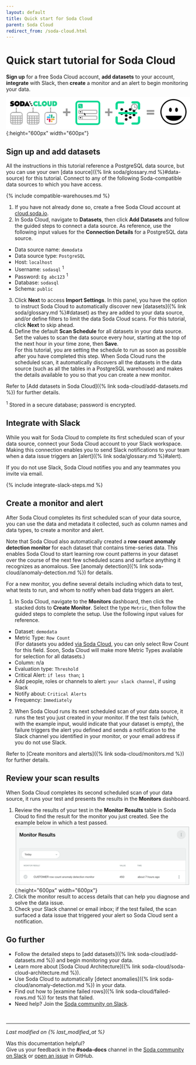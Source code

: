 ```yaml
---
layout: default
title: Quick start for Soda Cloud
parent: Soda Cloud
redirect_from: /soda-cloud.html
---
```


# Quick start tutorial for Soda Cloud

**Sign up** for a free Soda Cloud account, **add datasets** to your account, **integrate** with Slack, then **create** a monitor and an alert to begin monitoring your data.

![tutorial-cloud-happy-path](/assets/images/tutorial-cloud-happy-path.png){:height="600px" width="600px"}

<!--
## Create a sample data source (optional)

In the context of Soda Cloud, a data source is a storage location that contains a collection of datasets, or tables. If you do not have access to a data source on your system, you can use <a href="https://www.docker.com/products/docker-desktop" target="_blank">Docker</a> to build a sample PostgreSQL warehouse so that you can set up your Soda Cloud account and see Soda in action.

All the instructions in this tutorial reference this sample data source.

1. Ensure the Docker app is running, then, from your command-line interface, execute the following to build a containerized PostgreSQL warehouse. 
```shell
docker run --name soda_sql_tutorial_db --rm -d \
    -p 5432:5432 \
    -v soda_sql_tutorial_postgres:/var/lib/postgresql/data:rw \
    -e POSTGRES_USER=sodasql \
    -e POSTGRES_DB=sodasql \
    -e POSTGRES_HOST_AUTH_METHOD=trust \
    postgres:9.6.17-alpine
```
2. Load sample data into your warehouse.
```shell
docker exec soda_sql_tutorial_db \
  sh -c "wget -qO - https://raw.githubusercontent.com/sodadata/soda-sql/main/tests/demo/demodata.sql | psql -U sodasql -d sodasql"
```
-->

## Sign up and add datasets

All the instructions in this tutorial reference a PostgreSQL data source, but you can use your own [data source]({% link soda/glossary.md %}#data-source) for this tutorial. Connect to any of the following Soda-compatible data sources to which you have access. 

{% include compatible-warehouses.md %}

1. If you have not already done so, create a free Soda Cloud account at <a href="https://cloud.soda.io/signup" target="_blank"> cloud.soda.io</a>.
2. In Soda Cloud, navigate to **Datasets**, then click **Add Datasets** and follow the guided steps to connect a data source. As reference, use the following input values for the **Connection Details** for a PostgreSQL data source. 
* Data source name: `demodata`
* Data source type: `PostgreSQL`
* Host: `localhost`
* Username: `sodasql` <sup>1</sup>
* Password: `Eg abc123` <sup>1</sup>
* Database: `sodasql`
* Schema: `public`
3. Click **Next** to access **Import Settings**. In this panel, you have the option to instruct Soda Cloud to automatically discover new [datasets]({% link soda/glossary.md %}#dataset) as they are added to your data source, and/or define filters to limit the data Soda Cloud scans. For this tutorial, click **Next** to skip ahead. 
4. Define the default **Scan Schedule** for all datasets in your data source. Set the values to scan the data source every hour, starting at the top of the next hour in your time zone, then **Save**. <br />For this tutorial, you are setting the schedule to run as soon as possible after you have completed this step. When Soda Cloud runs the scheduled scan, it automatically discovers all the datasets in the data source (such as all the tables in a PostgreSQL warehouse) and makes the details available to you so that you can create a new monitor.

Refer to [Add datasets in Soda Cloud]({% link soda-cloud/add-datasets.md %}) for further details.

<sup>1</sup> Stored in a secure database; password is encrypted.

## Integrate with Slack

While you wait for Soda Cloud to complete its first scheduled scan of your data source, connect your Soda Cloud account to your Slack workspace. Making this connection enables you to send Slack notifications to your team when a data issue triggers an [alert]({% link soda/glossary.md %}#alert).

If you do not use Slack, Soda Cloud notifies you and any teammates you invite via email.

{% include integrate-slack-steps.md %}

## Create a monitor and alert

After Soda Cloud completes its first scheduled scan of your data source, you can use the data and metadata it collected, such as column names and data types, to create a monitor and alert. 

Note that Soda Cloud also automatically created a **row count anomaly detection monitor** for each dataset that contains time-series data. This enables Soda Cloud to start learning row count patterns in your dataset over the course of the next few scheduled scans and surface anything it recognizes as anomalous. See [anomaly detection]({% link soda-cloud/anomaly-detection.md %}) for details.

For a new monitor, you define several details including which data to test, what tests to run, and whom to notify when bad data triggers an alert. 

1. In Soda Cloud, navigate to the **Monitors** dashboard, then click the stacked dots to **Create Monitor**. Select the type `Metric`, then follow the guided steps to complete the setup. Use the following input values for reference.
* Dataset: `demodata`
* Metric Type: `Row Count` <br />(For datasets you added [via Soda Cloud](#sign-up-and-add-datasets), you can only select Row Count for this field. Soon, Soda Cloud will make more Metric Types available for selection for all datasets.)
* Column: n/a
* Evaluation type: `Threshold`
* Critical Alert: `if less than`; `1`
* Add people, roles or channels to alert: `your slack channel`, if using Slack
* Notify about: `Critical Alerts`
* Frequency: `Immediately`
2. When Soda Cloud runs its next scheduled scan of your data source, it runs the test you just created in your monitor. If the test fails (which, with the example input, would indicate that your dataset is empty), the failure triggers the alert you defined and sends a notification to the Slack channel you identified in your monitor, or your email address if you do not use Slack.

Refer to [Create monitors and alerts]({% link soda-cloud/monitors.md %}) for further details.

## Review your scan results

When Soda Cloud completes its second scheduled scan of your data source, it runs your test and presents the results in the **Monitors** dashboard.

1. Review the results of your test in the **Monitor Results** table in Soda Cloud to find the result for the monitor you just created. See the example below in which a test passed.
![tutorial-monitor-results](/assets/images/tutorial-monitor-results.png){:height="600px" width="600px"}
2. Click the monitor result to access details that can help you diagnose and solve the data issue.
3. Check your Slack channel or email inbox; if the test failed, the scan surfaced a data issue that triggered your alert so Soda Cloud sent a notification.


## Go further

* Follow the detailed steps to [add datasets]({% link soda-cloud/add-datasets.md %}) and begin monitoring your data.
* Learn more about [Soda Cloud Architecture]({% link soda-cloud/soda-cloud-architecture.md %}).
* Use Soda Cloud to automatically [detect anomalies]({% link soda-cloud/anomaly-detection.md %}) in your data.
* Find out how to [examine failed rows]({% link soda-cloud/failed-rows.md %}) for tests that failed.
* Need help? Join the <a href="http://community.soda.io/slack" target="_blank"> Soda community on Slack</a>.

<br />

---
*Last modified on {% last_modified_at %}*

Was this documentation helpful? <br /> Give us your feedback in the **#soda-docs** channel in the <a href="http://community.soda.io/slack" target="_blank"> Soda community on Slack</a> or <a href="https://github.com/sodadata/docs/issues/new" target="_blank">open an issue</a> in GitHub.